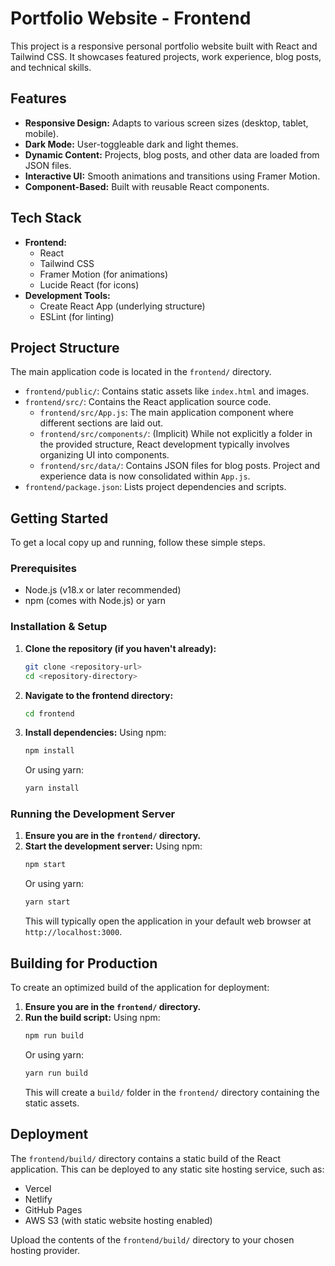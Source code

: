 # Portfolio Website - Frontend

This project is a responsive personal portfolio website built with React and Tailwind CSS. It showcases featured projects, work experience, blog posts, and technical skills.

## Features

*   **Responsive Design:** Adapts to various screen sizes (desktop, tablet, mobile).
*   **Dark Mode:** User-toggleable dark and light themes.
*   **Dynamic Content:** Projects, blog posts, and other data are loaded from JSON files.
*   **Interactive UI:** Smooth animations and transitions using Framer Motion.
*   **Component-Based:** Built with reusable React components.

## Tech Stack

*   **Frontend:**
    *   React
    *   Tailwind CSS
    *   Framer Motion (for animations)
    *   Lucide React (for icons)
*   **Development Tools:**
    *   Create React App (underlying structure)
    *   ESLint (for linting)

## Project Structure

The main application code is located in the `frontend/` directory.

*   `frontend/public/`: Contains static assets like `index.html` and images.
*   `frontend/src/`: Contains the React application source code.
    *   `frontend/src/App.js`: The main application component where different sections are laid out.
    *   `frontend/src/components/`: (Implicit) While not explicitly a folder in the provided structure, React development typically involves organizing UI into components.
    *   `frontend/src/data/`: Contains JSON files for blog posts. Project and experience data is now consolidated within `App.js`.
*   `frontend/package.json`: Lists project dependencies and scripts.

## Getting Started

To get a local copy up and running, follow these simple steps.

### Prerequisites

*   Node.js (v18.x or later recommended)
*   npm (comes with Node.js) or yarn

### Installation & Setup

1.  **Clone the repository (if you haven't already):**
    ```sh
    git clone <repository-url>
    cd <repository-directory>
    ```

2.  **Navigate to the frontend directory:**
    ```sh
    cd frontend
    ```

3.  **Install dependencies:**
    Using npm:
    ```sh
    npm install
    ```
    Or using yarn:
    ```sh
    yarn install
    ```

### Running the Development Server

1.  **Ensure you are in the `frontend/` directory.**
2.  **Start the development server:**
    Using npm:
    ```sh
    npm start
    ```
    Or using yarn:
    ```sh
    yarn start
    ```
    This will typically open the application in your default web browser at `http://localhost:3000`.

## Building for Production

To create an optimized build of the application for deployment:

1.  **Ensure you are in the `frontend/` directory.**
2.  **Run the build script:**
    Using npm:
    ```sh
    npm run build
    ```
    Or using yarn:
    ```sh
    yarn run build
    ```
    This will create a `build/` folder in the `frontend/` directory containing the static assets.

## Deployment

The `frontend/build/` directory contains a static build of the React application. This can be deployed to any static site hosting service, such as:

*   Vercel
*   Netlify
*   GitHub Pages
*   AWS S3 (with static website hosting enabled)

Upload the contents of the `frontend/build/` directory to your chosen hosting provider.
